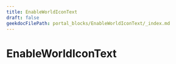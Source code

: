 ```yaml
---
title: EnableWorldIconText
draft: false
geekdocFilePath: portal_blocks/EnableWorldIconText/_index.md
---
```

# EnableWorldIconText